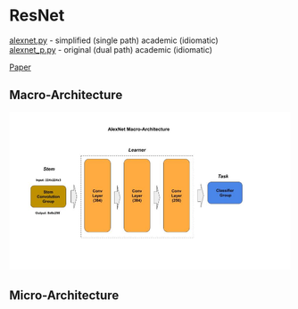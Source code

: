 
# ResNet

[alexnet.py](alexnet.py) - simplified (single path) academic (idiomatic)<br/>
[alexnet_p.py](alexnet.py) - original (dual path) academic (idiomatic)<br/>

[Paper](https://arxiv.org/pdf/1512.03385.pdf)

## Macro-Architecture

<img src='macro.jpg'>

## Micro-Architecture
